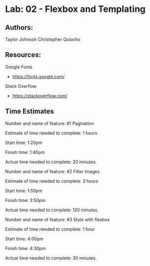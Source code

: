 # Lab: 02 - Flexbox and Templating

## Authors:

Taylor Johnson
Christopher Quiocho

## Resources:

Google Fonts

- https://fonts.google.com/

Stack Overflow

- https://stackoverflow.com/

## Time Estimates

Number and name of feature: #1 Pagination

Estimate of time needed to complete: 1 hours

Start time: 1:20pm

Finish time: 1:40pm

Actual time needed to complete: 20 minutes.

Number and name of feature: #2 Filter Images

Estimate of time needed to complete: 3 hours

Start time: 1:50pm

Finish time: 3:50pm

Actual time needed to complete: 120 minutes.

Number and name of feature: #3 Style with flexbox

Estimate of time needed to complete: 1 hour

Start time: 4:00pm

Finish time: 4:30pm

Actual time needed to complete: 30 minutes.
